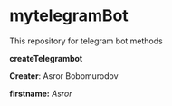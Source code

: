 # mytelegramBot
This repository for telegram bot methods

__createTelegrambot__

**Creater**: Asror Bobomurodov

**firstname:** _Asror_
